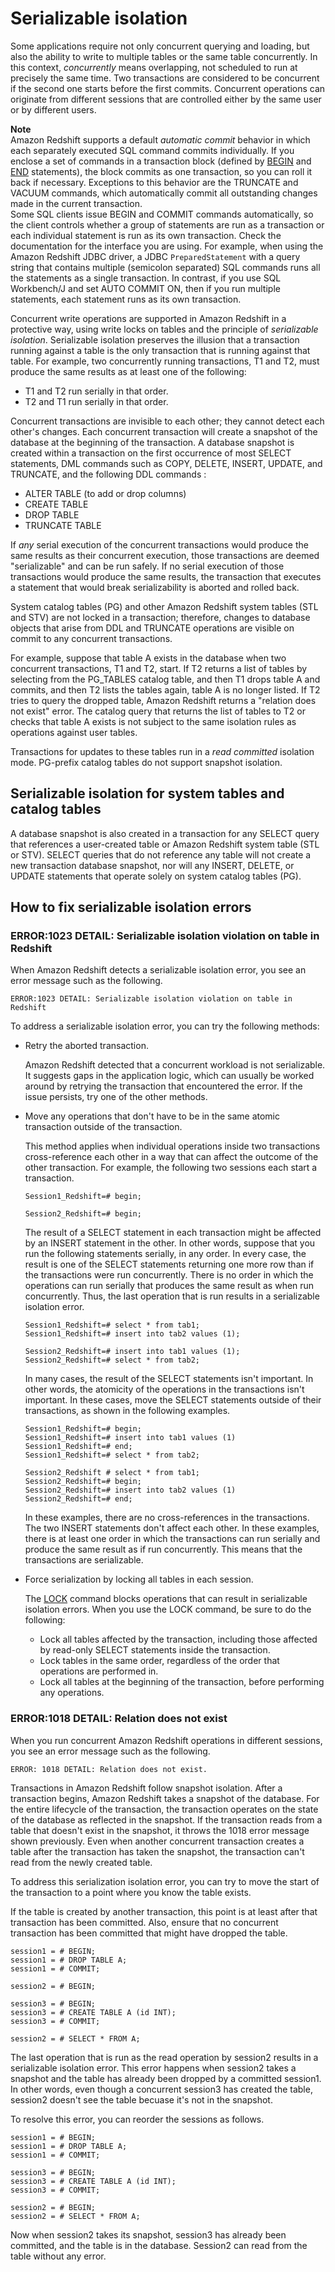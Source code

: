 # Serializable isolation<a name="c_serial_isolation"></a>

Some applications require not only concurrent querying and loading, but also the ability to write to multiple tables or the same table concurrently\. In this context, *concurrently* means overlapping, not scheduled to run at precisely the same time\. Two transactions are considered to be concurrent if the second one starts before the first commits\. Concurrent operations can originate from different sessions that are controlled either by the same user or by different users\.

**Note**  
Amazon Redshift supports a default *automatic commit* behavior in which each separately executed SQL command commits individually\. If you enclose a set of commands in a transaction block \(defined by [BEGIN](r_BEGIN.md) and [END](r_END.md) statements\), the block commits as one transaction, so you can roll it back if necessary\. Exceptions to this behavior are the TRUNCATE and VACUUM commands, which automatically commit all outstanding changes made in the current transaction\.   
Some SQL clients issue BEGIN and COMMIT commands automatically, so the client controls whether a group of statements are run as a transaction or each individual statement is run as its own transaction\. Check the documentation for the interface you are using\. For example, when using the Amazon Redshift JDBC driver, a JDBC `PreparedStatement` with a query string that contains multiple \(semicolon separated\) SQL commands runs all the statements as a single transaction\. In contrast, if you use SQL Workbench/J and set AUTO COMMIT ON, then if you run multiple statements, each statement runs as its own transaction\. 

Concurrent write operations are supported in Amazon Redshift in a protective way, using write locks on tables and the principle of *serializable isolation*\. Serializable isolation preserves the illusion that a transaction running against a table is the only transaction that is running against that table\. For example, two concurrently running transactions, T1 and T2, must produce the same results as at least one of the following:
+ T1 and T2 run serially in that order\.
+ T2 and T1 run serially in that order\.

Concurrent transactions are invisible to each other; they cannot detect each other's changes\. Each concurrent transaction will create a snapshot of the database at the beginning of the transaction\. A database snapshot is created within a transaction on the first occurrence of most SELECT statements, DML commands such as COPY, DELETE, INSERT, UPDATE, and TRUNCATE, and the following DDL commands :
+ ALTER TABLE \(to add or drop columns\)
+ CREATE TABLE
+ DROP TABLE
+ TRUNCATE TABLE

If *any* serial execution of the concurrent transactions would produce the same results as their concurrent execution, those transactions are deemed "serializable" and can be run safely\. If no serial execution of those transactions would produce the same results, the transaction that executes a statement that would break serializability is aborted and rolled back\.

System catalog tables \(PG\) and other Amazon Redshift system tables \(STL and STV\) are not locked in a transaction; therefore, changes to database objects that arise from DDL and TRUNCATE operations are visible on commit to any concurrent transactions\.

For example, suppose that table A exists in the database when two concurrent transactions, T1 and T2, start\. If T2 returns a list of tables by selecting from the PG\_TABLES catalog table, and then T1 drops table A and commits, and then T2 lists the tables again, table A is no longer listed\. If T2 tries to query the dropped table, Amazon Redshift returns a "relation does not exist" error\. The catalog query that returns the list of tables to T2 or checks that table A exists is not subject to the same isolation rules as operations against user tables\.

Transactions for updates to these tables run in a *read committed* isolation mode\. PG\-prefix catalog tables do not support snapshot isolation\.

## Serializable isolation for system tables and catalog tables<a name="c_serial_isolation-serializable-isolation-for-tables"></a>

A database snapshot is also created in a transaction for any SELECT query that references a user\-created table or Amazon Redshift system table \(STL or STV\)\. SELECT queries that do not reference any table will not create a new transaction database snapshot, nor will any INSERT, DELETE, or UPDATE statements that operate solely on system catalog tables \(PG\)\.

## How to fix serializable isolation errors<a name="c_serial_isolation-serializable-isolation-troubleshooting"></a>

### ERROR:1023 DETAIL: Serializable isolation violation on table in Redshift<a name="c_serial_isolation-serialization-isolation-1023"></a>

When Amazon Redshift detects a serializable isolation error, you see an error message such as the following\.

```
ERROR:1023 DETAIL: Serializable isolation violation on table in Redshift
```

To address a serializable isolation error, you can try the following methods:
+ Retry the aborted transaction\.

   Amazon Redshift detected that a concurrent workload is not serializable\. It suggests gaps in the application logic, which can usually be worked around by retrying the transaction that encountered the error\. If the issue persists, try one of the other methods\.  
+ Move any operations that don't have to be in the same atomic transaction outside of the transaction\.

  This method applies when individual operations inside two transactions cross\-reference each other in a way that can affect the outcome of the other transaction\. For example, the following two sessions each start a transaction\.  

  ```
  Session1_Redshift=# begin;
  ```

  ```
  Session2_Redshift=# begin;
  ```

  The result of a SELECT statement in each transaction might be affected by an INSERT statement in the other\. In other words, suppose that you run the following statements serially, in any order\. In every case, the result is one of the SELECT statements returning one more row than if the transactions were run concurrently\. There is no order in which the operations can run serially that produces the same result as when run concurrently\. Thus, the last operation that is run results in a serializable isolation error\.

  ```
  Session1_Redshift=# select * from tab1;
  Session1_Redshift=# insert into tab2 values (1);
  ```

  ```
  Session2_Redshift=# insert into tab1 values (1);
  Session2_Redshift=# select * from tab2;
  ```

  In many cases, the result of the SELECT statements isn't important\. In other words, the atomicity of the operations in the transactions isn't important\. In these cases, move the SELECT statements outside of their transactions, as shown in the following examples\.

  ```
  Session1_Redshift=# begin;
  Session1_Redshift=# insert into tab1 values (1)
  Session1_Redshift=# end;
  Session1_Redshift=# select * from tab2;
  ```

  ```
  Session2_Redshift # select * from tab1;
  Session2_Redshift=# begin;
  Session2_Redshift=# insert into tab2 values (1)
  Session2_Redshift=# end;
  ```

  In these examples, there are no cross\-references in the transactions\. The two INSERT statements don't affect each other\. In these examples, there is at least one order in which the transactions can run serially and produce the same result as if run concurrently\. This means that the transactions are serializable\.
+ Force serialization by locking all tables in each session\.

  The [LOCK](r_LOCK.md) command blocks operations that can result in serializable isolation errors\. When you use the LOCK command, be sure to do the following:
  + Lock all tables affected by the transaction, including those affected by read\-only SELECT statements inside the transaction\.
  + Lock tables in the same order, regardless of the order that operations are performed in\.
  + Lock all tables at the beginning of the transaction, before performing any operations\.

### ERROR:1018 DETAIL: Relation does not exist<a name="c_serial_isolation-serialization-isolation-1018"></a>

When you run concurrent Amazon Redshift operations in different sessions, you see an error message such as the following\.

```
ERROR: 1018 DETAIL: Relation does not exist.
```

Transactions in Amazon Redshift follow snapshot isolation\. After a transaction begins, Amazon Redshift takes a snapshot of the database\. For the entire lifecycle of the transaction, the transaction operates on the state of the database as reflected in the snapshot\. If the transaction reads from a table that doesn't exist in the snapshot, it throws the 1018 error message shown previously\. Even when another concurrent transaction creates a table after the transaction has taken the snapshot, the transaction can't read from the newly created table\.

To address this serialization isolation error, you can try to move the start of the transaction to a point where you know the table exists\.

If the table is created by another transaction, this point is at least after that transaction has been committed\. Also, ensure that no concurrent transaction has been committed that might have dropped the table\.

```
session1 = # BEGIN;
session1 = # DROP TABLE A;
session1 = # COMMIT;
```

```
session2 = # BEGIN;
```

```
session3 = # BEGIN;
session3 = # CREATE TABLE A (id INT);
session3 = # COMMIT;
```

```
session2 = # SELECT * FROM A;
```

The last operation that is run as the read operation by session2 results in a serializable isolation error\. This error happens when session2 takes a snapshot and the table has already been dropped by a committed session1\. In other words, even though a concurrent session3 has created the table, session2 doesn't see the table becuase it's not in the snapshot\.

To resolve this error, you can reorder the sessions as follows\.

```
session1 = # BEGIN;
session1 = # DROP TABLE A;
session1 = # COMMIT;
```

```
session3 = # BEGIN;
session3 = # CREATE TABLE A (id INT);
session3 = # COMMIT;
```

```
session2 = # BEGIN;
session2 = # SELECT * FROM A;
```

Now when session2 takes its snapshot, session3 has already been committed, and the table is in the database\. Session2 can read from the table without any error\.
